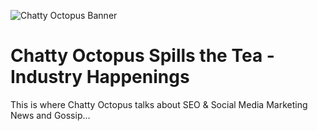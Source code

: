 ![Chatty Octopus Banner](https://spillthetea.chattyoctopus.com/images/octopus_banner.jpg)

# Chatty Octopus Spills the Tea - Industry Happenings

This is where Chatty Octopus talks about SEO & Social Media Marketing News and Gossip...
